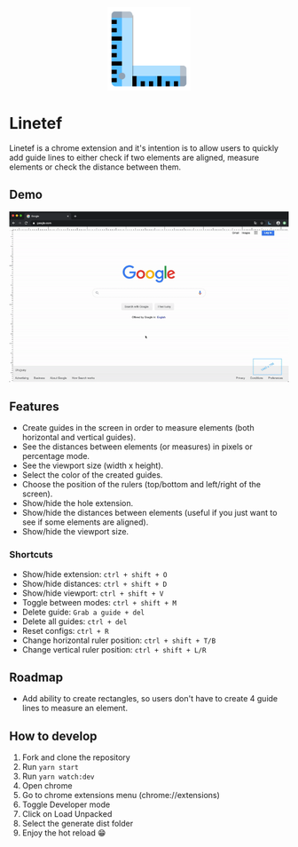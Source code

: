 <div align="center">
  <img alt="Linetef logo" src="src/icons/icon.svg" width="150"/>
</div>

# Linetef

Linetef is a chrome extension and it's intention is to allow users to quickly add guide lines to either check if two elements are aligned, measure elements or check the distance between them.

## Demo

![Linetef chrome extension demo](graphics/demo.gif)

## Features

* Create guides in the screen in order to measure elements (both horizontal and vertical guides).
* See the distances between elements (or measures) in pixels or percentage mode.
* See the viewport size (width x height).
* Select the color of the created guides.
* Choose the position of the rulers (top/bottom and left/right of the screen).
* Show/hide the hole extension.
* Show/hide the distances between elements (useful if you just want to see if some elements are aligned).
* Show/hide the viewport size.

### Shortcuts

* Show/hide extension: `ctrl + shift + O`
* Show/hide distances: `ctrl + shift + D`
* Show/hide viewport: `ctrl + shift + V`
* Toggle between modes: `ctrl + shift + M`
* Delete guide: `Grab a guide + del`
* Delete all guides: `ctrl + del`
* Reset configs: `ctrl + R`
* Change horizontal ruler position: `ctrl + shift + T/B`
* Change vertical ruler position: `ctrl + shift + L/R`

## Roadmap

* Add ability to create rectangles, so users don't have to create 4 guide lines to measure an element.

## How to develop

1. Fork and clone the repository
2. Run `yarn start`
3. Run `yarn watch:dev`
4. Open chrome
5. Go to chrome extensions menu (chrome://extensions)
6. Toggle Developer mode
7. Click on Load Unpacked
8. Select the generate dist folder
9. Enjoy the hot reload 😁
